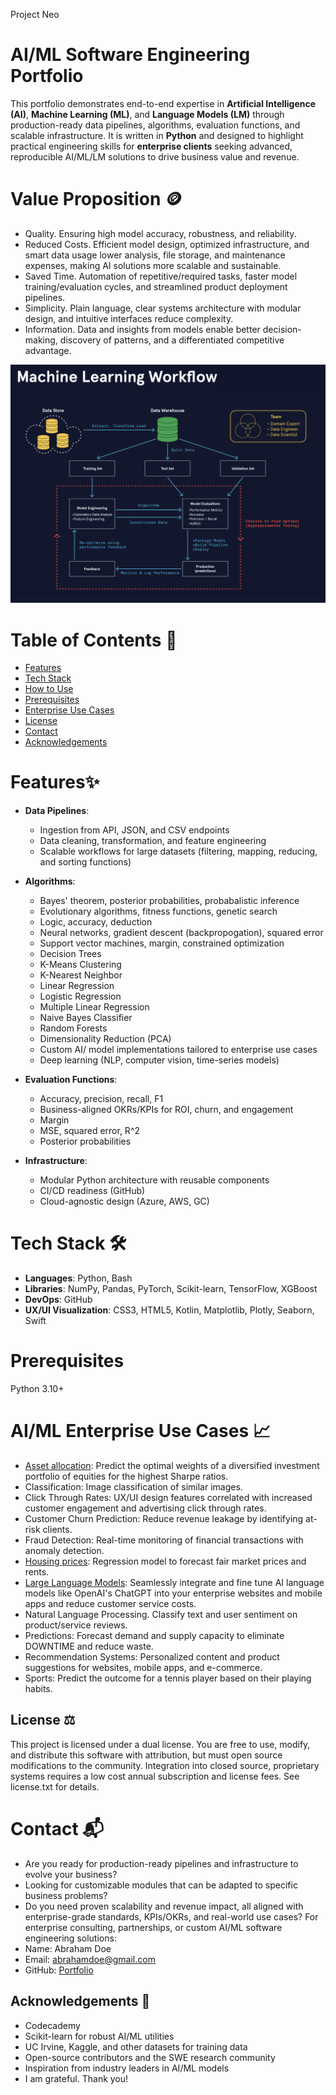 Project Neo

# AI/ML Software Engineering Portfolio
This portfolio demonstrates end-to-end expertise in **Artificial Intelligence (AI)**, **Machine Learning (ML)**, and **Language Models (LM)** through production-ready data pipelines, algorithms, evaluation functions, and scalable infrastructure. It is written in **Python** and designed to highlight practical engineering skills for **enterprise clients** seeking advanced, reproducible AI/ML/LM solutions to drive business value and revenue.

# Value Proposition 🪙
- Quality. Ensuring high model accuracy, robustness, and reliability. 
- Reduced Costs. Efficient model design, optimized infrastructure, and smart data usage lower analysis, file storage, and maintenance expenses, making AI solutions more scalable and sustainable.
- Saved Time. Automation of repetitive/required tasks, faster model training/evaluation cycles, and streamlined product deployment pipelines. 
- Simplicity. Plain language, clear systems architecture with modular design, and intuitive interfaces reduce complexity. 
- Information. Data and insights from models enable better decision-making, discovery of patterns, and a differentiated competitive advantage.

![alt text](ml_workflow.png)

# Table of Contents  📖 
- [Features](#-features)
- [Tech Stack](#tech-stack)
- [How to Use](#how-to-use)
- [Prerequisites](#-prerequisites)
- [Enterprise Use Cases](#-enterprise-use-cases)
- [License](#-license)
- [Contact](#-contact)
- [Acknowledgements](#-acknowledgements)

# Features✨
- **Data Pipelines**:  
  - Ingestion from API, JSON, and CSV endpoints  
  - Data cleaning, transformation, and feature engineering  
  - Scalable workflows for large datasets (filtering, mapping, reducing, and sorting functions)

- **Algorithms**:  
  - Bayes' theorem, posterior probabilities, probabalistic inference 
  - Evolutionary algorithms, fitness functions, genetic search 
  - Logic, accuracy, deduction 
  - Neural networks, gradient descent (backpropogation), squared error 
  - Support vector machines, margin, constrained optimization 
  - Decision Trees 
  - K-Means Clustering 
  - K-Nearest Neighbor 
  - Linear Regression 
  - Logistic Regression 
  - Multiple Linear Regression 
  - Naive Bayes Classifier 
  - Random Forests 
  - Dimensionality Reduction (PCA)
  - Custom AI/ model implementations tailored to enterprise use cases  
  - Deep learning (NLP, computer vision, time-series models)  

- **Evaluation Functions**:  
  - Accuracy, precision, recall, F1
  - Business-aligned OKRs/KPIs for ROI, churn, and engagement  
  - Margin 
  - MSE, squared error, R^2
  - Posterior probabilities 

- **Infrastructure**:  
  - Modular Python architecture with reusable components  
  - CI/CD readiness (GitHub)  
  - Cloud-agnostic design (Azure, AWS, GC)  

# Tech Stack 🛠
- **Languages**: Python, Bash
- **Libraries**: NumPy, Pandas, PyTorch, Scikit-learn, TensorFlow, XGBoost
- **DevOps**: GitHub 
- **UX/UI Visualization**: CSS3, HTML5, Kotlin, Matplotlib, Plotly, Seaborn, Swift

# Prerequisites
Python 3.10+

# AI/ML Enterprise Use Cases 📈
- [Asset allocation](https://www.testandi.com): Predict the optimal weights of a diversified investment portfolio of equities for the highest Sharpe ratios. 
- Classification: Image classification of similar images. 
- Click Through Rates: UX/UI design features correlated with increased customer engagement and advertising click through rates. 
- Customer Churn Prediction: Reduce revenue leakage by identifying at-risk clients.
- Fraud Detection: Real-time monitoring of financial transactions with anomaly detection.
- [Housing prices](https://blackarsenic88.github.io/real-estate/): Regression model to forecast fair market prices and rents. 
- [Large Language Models](https://blackarsenic88.github.io/ai-assistant/): Seamlessly integrate and fine tune AI language models like OpenAI's ChatGPT into your enterprise websites and mobile apps and reduce customer service costs. 
- Natural Language Processing. Classify text and user sentiment on product/service reviews. 
- Predictions: Forecast demand and supply capacity to eliminate DOWNTIME and reduce waste. 
- Recommendation Systems: Personalized content and product suggestions for websites, mobile apps, and e-commerce.
- Sports: Predict the outcome for a tennis player based on their playing habits.

## License ⚖️ 
This project is licensed under a dual license. You are free to use, modify, and distribute this software with attribution, but must open source modifications to the community. Integration into closed source, proprietary systems requires a low cost annual subscription and license fees. See license.txt for details. 

# Contact  📬
- Are you ready for production-ready pipelines and infrastructure to evolve your business?
- Looking for customizable modules that can be adapted to specific business problems?
- Do you need proven scalability and revenue impact, all aligned with enterprise-grade standards, KPIs/OKRs, and real-world use cases? 
For enterprise consulting, partnerships, or custom AI/ML software engineering solutions:
- Name: Abraham Doe
- Email: abrahamdoe@gmail.com
- GitHub: [Portfolio](https://github.com/BlackArsenic88?tab=repositories)

## Acknowledgements 🙏
- Codecademy
- Scikit-learn for robust AI/ML utilities
- UC Irvine, Kaggle, and other datasets for training data
- Open-source contributors and the SWE research community
- Inspiration from industry leaders in AI/ML models
- I am grateful. Thank you! 


















